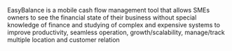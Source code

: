 EasyBalance is a mobile cash flow management tool that allows SMEs owners to see the financial state of their business without special knowledge of finance and studying of complex and expensive systems to improve productivity, seamless operation, growth/scalability, manage/track multiple location and customer relation 
